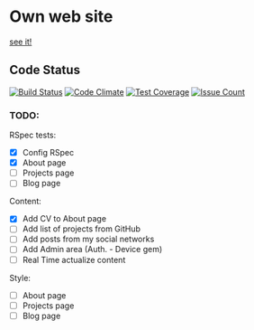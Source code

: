# Own web site
[see it!](https://romasks.herokuapp.com/)

## Code Status

[![Build Status](https://travis-ci.org/romasks/romasks.svg?branch=dev)](https://travis-ci.org/romasks/romasks)
[![Code Climate](https://codeclimate.com/github/romasks/romasks/badges/gpa.svg)](https://codeclimate.com/github/romasks/romasks)
[![Test Coverage](https://codeclimate.com/github/romasks/romasks/badges/coverage.svg)](https://codeclimate.com/github/romasks/romasks/coverage)
[![Issue Count](https://codeclimate.com/github/romasks/romasks/badges/issue_count.svg)](https://codeclimate.com/github/romasks/romasks)

### TODO:

RSpec tests:
- [x] Config RSpec
- [x] About page
- [ ] Projects page
- [ ] Blog page

Content:
- [x] Add CV to About page
- [ ] Add list of projects from GitHub
- [ ] Add posts from my social networks
- [ ] Add Admin area (Auth. - Device gem)
- [ ] Real Time actualize content

Style:
- [ ] About page
- [ ] Projects page
- [ ] Blog page
